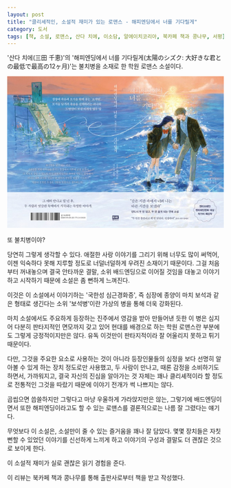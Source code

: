 ```yaml
---
layout: post
title: "클리셰적인, 소설적 재미가 있는 로맨스 - 해피엔딩에서 너를 기다릴게"
category: 도서
tags: [책, 소설, 로맨스, 산다 치에, 이소담, 알에이치코리아, 북카페 책과 콩나무, 서평]
---
```


'산다 치에(三田 千恵)'의
'해피엔딩에서 너를 기다릴게(太陽のシズク: 大好きな君との最低で最高の12ヶ月)'는
불치병을 소재로 한 학원 로맨스 소설이다.

![표지](/images/book/taiyo-no-shizuku-daisukina-kimitono-saiteide-saikono-junikagetsu-book-h480.jpg)

또 불치병이야?

당연히 그렇게 생각할 수 있다.
애절한 사랑 이야기를 그리기 위해 너무도 많이 써먹어,
이젠 익숙하다 못해 지루할 정도로 너덜너덜하게 우려진 소재이기 때문이다.
그걸 처음부터 꺼내놓으며 결국 안타까운 결말, 소위 배드엔딩으로 이어질 것임을
대놓고 이야기하고 시작하기 때문에 소설은 좀 뻔하게 느껴진다.

이것은 이 소설에서 이야기하는 '국한성 심근경화증',
즉 심장에 종양이 마치 보석과 같은 형태로 생긴다는
소위 '보석병'이란 가상의 병을 통해 더욱 강화된다.

마치 소설에서도 주요하게 등장하는 진주에서 영감을 받아 만들어낸 듯한 이 병은
심지어 다분히 판타지적인 면모까지 갖고 있어
현대를 배경으로 하는 학원 로맨스란 부분에도 그렇게 긍정적이지만은 않다.
유독 이것만이 판타지적이라 잘 어울리지 못하고 튀기 때문이다.

다만, 그것을 주요한 요소로 사용하는 것이 아니라
등장인물들의 심정을 보다 선명히 알아볼 수 있게 하는 장치 정도로만 사용했고,
두 사람이 만나고, 때론 감정을 소비하기도 하면서, 가까워지고,
결국 자신의 진심을 알아가는 것 자체는
꽤나 클리셰적이라 할 정도로 전통적인 그것을 따랐기 때문에
이야기 전개가 썩 나쁘지는 않다.

곱씹으면 씁쓸하지만 그렇다고 마냥 우울하게 가라앉지만은 않는,
그렇기에 배드엔딩이면서 또한 해피엔딩이라고도 할 수 있는 로맨스를
결론적으로는 나름 잘 그렸다는 얘기다.

무엇보다 이 소설은, 소설만이 줄 수 있는 즐거움을 꽤나 잘 담았다.
몇몇 장치들은 자칫 뻔할 수 있었던 이야기를 신선하게 느끼게 하고
이야기의 구성과 결말도 더 괜찮은 것으로 보이게 한다.

이 소설적 재미가 실로 괜찮은 읽기 경험을 준다.



<div class="im im-info">
이 리뷰는 북카페 책과 콩나무를 통해 출판사로부터 책을 받고 작성했다.
</div>
